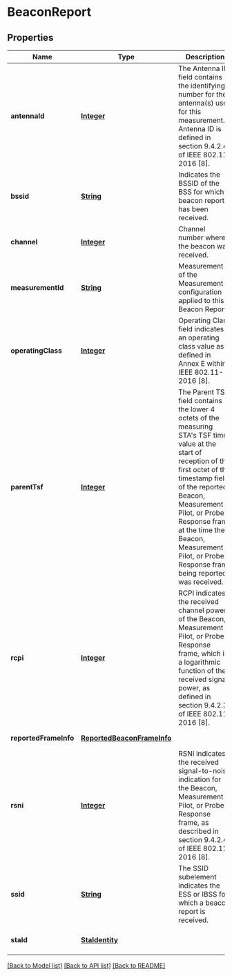 # BeaconReport
## Properties

Name | Type | Description | Notes
------------ | ------------- | ------------- | -------------
**antennaId** | [**Integer**](integer.md) | The Antenna ID field contains the identifying number for the antenna(s) used for this measurement. Antenna ID is defined in section 9.4.2.40 of IEEE 802.11-2016 [8]. | [optional] [default to null]
**bssid** | [**String**](string.md) | Indicates the BSSID of the BSS for which a beacon report has been received. | [default to null]
**channel** | [**Integer**](integer.md) | Channel number where the beacon was received. | [default to null]
**measurementId** | [**String**](string.md) | Measurement ID of the Measurement configuration applied to this Beacon Report. | [default to null]
**operatingClass** | [**Integer**](integer.md) | Operating Class field indicates an operating class value as defined in Annex E within IEEE 802.11-2016 [8]. | [default to null]
**parentTsf** | [**Integer**](integer.md) | The Parent TSF field contains the lower 4 octets of the measuring STA&#39;s TSF timer value at the start of reception of the first octet of the timestamp field of the reported Beacon, Measurement Pilot, or Probe Response frame at the time the Beacon, Measurement Pilot, or Probe Response frame being reported was received. | [optional] [default to null]
**rcpi** | [**Integer**](integer.md) | RCPI indicates the received channel power of the Beacon, Measurement Pilot, or Probe Response frame, which is a logarithmic function of the received signal power, as defined in section 9.4.2.38 of IEEE 802.11-2016 [8]. | [optional] [default to null]
**reportedFrameInfo** | [**ReportedBeaconFrameInfo**](ReportedBeaconFrameInfo.md) |  | [default to null]
**rsni** | [**Integer**](integer.md) | RSNI indicates the received signal-to-noise indication for the Beacon, Measurement Pilot, or Probe Response frame, as described in section 9.4.2.41 of IEEE 802.11-2016 [8]. | [optional] [default to null]
**ssid** | [**String**](string.md) | The SSID subelement indicates the ESS or IBSS for which a beacon report is received. | [optional] [default to null]
**staId** | [**StaIdentity**](StaIdentity.md) |  | [optional] [default to null]

[[Back to Model list]](../README.md#documentation-for-models) [[Back to API list]](../README.md#documentation-for-api-endpoints) [[Back to README]](../README.md)

